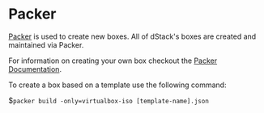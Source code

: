 Packer
======

[Packer](https://www.packer.io/) is used to create new boxes. All of dStack's
boxes are created and maintained via Packer.

For information on creating your own box checkout the [Packer Documentation](https://www.packer.io/docs).

To create a box based on a template use the following command:

$`packer build -only=virtualbox-iso [template-name].json`
